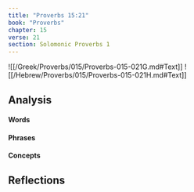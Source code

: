 ```yaml
---
title: "Proverbs 15:21"
book: "Proverbs"
chapter: 15
verse: 21
section: Solomonic Proverbs 1
---
```

![[/Greek/Proverbs/015/Proverbs-015-021G.md#Text]]
![[/Hebrew/Proverbs/015/Proverbs-015-021H.md#Text]]

## Analysis

#### Words

#### Phrases

#### Concepts

## Reflections
